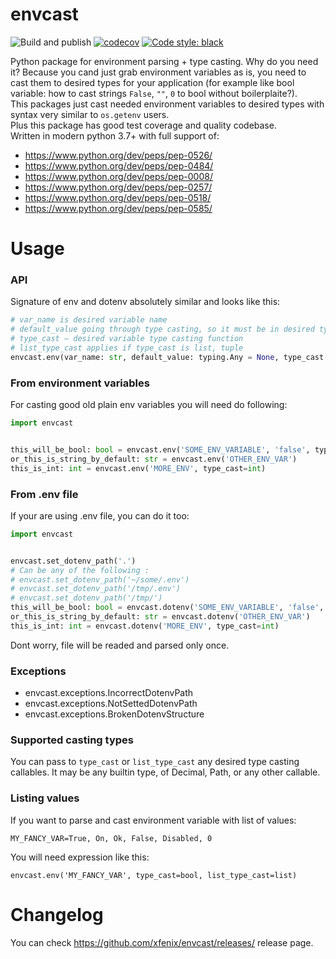 envcast
===
![Build and publish](https://github.com/xfenix/envcast/workflows/Build%20and%20publish/badge.svg)
[![codecov](https://codecov.io/gh/xfenix/envcast/branch/master/graph/badge.svg)](https://codecov.io/gh/xfenix/envcast)
<a href="https://github.com/psf/black"><img alt="Code style: black" src="https://img.shields.io/badge/code%20style-black-000000.svg"></a>

Python package for environment parsing + type casting. Why do you need it? Because you cand just grab environment variables as is, you need to cast them to desired types for your application (for example like bool variable: how to cast strings `False`, `""`, `0` to bool without boilerplaite?).  
This packages just cast needed environment variables to desired types with syntax very similar to `os.getenv` users.  
Plus this package has good test coverage and quality codebase.  
Written in modern python 3.7+ with full support of:
* https://www.python.org/dev/peps/pep-0526/
* https://www.python.org/dev/peps/pep-0484/
* https://www.python.org/dev/peps/pep-0008/
* https://www.python.org/dev/peps/pep-0257/
* https://www.python.org/dev/peps/pep-0518/
* https://www.python.org/dev/peps/pep-0585/


Usage
===
### API
Signature of env and dotenv absolutely similar and looks like this:
```python
# var_name is desired variable name
# default_value going through type casting, so it must be in desired type
# type_cast — desired variable type casting function
# list_type_cast applies if type_cast is list, tuple
envcast.env(var_name: str, default_value: typing.Any = None, type_cast: type = str, list_type_cast: type = str)
```

### From environment variables
For casting good old plain env variables you will need do following:
```python
import envcast


this_will_be_bool: bool = envcast.env('SOME_ENV_VARIABLE', 'false', type_cast=bool))
or_this_is_string_by_default: str = envcast.env('OTHER_ENV_VAR')
this_is_int: int = envcast.env('MORE_ENV', type_cast=int)
```

### From .env file
If your are using .env file, you can do it too:
```python
import envcast


envcast.set_dotenv_path('.')
# Can be any of the following :
# envcast.set_dotenv_path('~/some/.env')
# envcast.set_dotenv_path('/tmp/.env')
# envcast.set_dotenv_path('/tmp/')
this_will_be_bool: bool = envcast.dotenv('SOME_ENV_VARIABLE', 'false', type_cast=bool))
or_this_is_string_by_default: str = envcast.dotenv('OTHER_ENV_VAR')
this_is_int: int = envcast.dotenv('MORE_ENV', type_cast=int)
```
Dont worry, file will be readed and parsed only once.


### Exceptions
* envcast.exceptions.IncorrectDotenvPath
* envcast.exceptions.NotSettedDotenvPath
* envcast.exceptions.BrokenDotenvStructure


### Supported casting types
You can pass to `type_cast` or `list_type_cast` any desired type casting callables.
It may be any builtin type, of Decimal, Path, or any other callable.


### Listing values
If you want to parse and cast environment variable with list of values:
```
MY_FANCY_VAR=True, On, Ok, False, Disabled, 0
```
You will need expression like this:
```
envcast.env('MY_FANCY_VAR', type_cast=bool, list_type_cast=list)
```


Changelog
===
You can check https://github.com/xfenix/envcast/releases/ release page.
